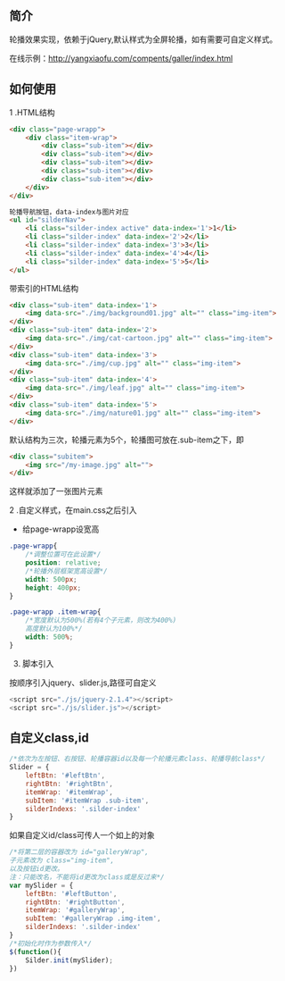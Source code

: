 ## 简介

轮播效果实现，依赖于jQuery,默认样式为全屏轮播，如有需要可自定义样式。

在线示例：http://yangxiaofu.com/compents/galler/index.html

## 如何使用

1 .HTML结构

```html
<div class="page-wrapp">
	<div class="item-wrap">
		<div class="sub-item"></div>
		<div class="sub-item"></div>
		<div class="sub-item"></div>
		<div class="sub-item"></div>
		<div class="sub-item"></div>
	</div>
</div>

轮播导航按钮，data-index与图片对应
<ul id="silderNav">
    <li class="silder-index active" data-index='1'>1</li>
    <li class="silder-index" data-index='2'>2</li>
    <li class="silder-index" data-index='3'>3</li>
    <li class="silder-index" data-index='4'>4</li>
    <li class="silder-index" data-index='5'>5</li>
</ul>
```

带索引的HTML结构

```html
<div class="sub-item" data-index='1'>
    <img data-src="./img/background01.jpg" alt="" class="img-item">
</div>
<div class="sub-item" data-index='2'>
    <img data-src="./img/cat-cartoon.jpg" alt="" class="img-item">
</div>
<div class="sub-item" data-index='3'>
    <img data-src="./img/cup.jpg" alt="" class="img-item">
</div>
<div class="sub-item" data-index='4'>
    <img data-src="./img/leaf.jpg" alt="" class="img-item">
</div>
<div class="sub-item" data-index='5'>
    <img data-src="./img/nature01.jpg" alt="" class="img-item">
</div>
```

默认结构为三次，轮播元素为5个，轮播图可放在.sub-item之下，即

```html
<div class="subitem">
	<img src="/my-image.jpg" alt="">
</div>
```
这样就添加了一张图片元素


2 .自定义样式，在main.css之后引入

* 给page-wrapp设宽高

```css
.page-wrapp{
	/*调整位置可在此设置*/
	position: relative;
	/*轮播外层框架宽高设置*/
	width: 500px;
	height: 400px;
}

.page-wrapp .item-wrap{
	/*宽度默认为500%(若有4个子元素，则改为400%)
	高度默认为100%*/
	width: 500%;
}
```

3. 脚本引入

按顺序引入jquery、slider.js,路径可自定义

```javascript
<script src="./js/jquery-2.1.4"></script>
<script src="./js/slider.js"></script>
```

## 自定义class,id

```javascript
/*依次为左按钮、右按钮、轮播容器id以及每一个轮播元素class、轮播导航class*/
Slider = {
	leftBtn: '#leftBtn',	
	rightBtn: '#rightBtn',
	itemWrap: '#itemWrap',
	subItem: '#itemWrap .sub-item',
	silderIndexs: '.silder-index'
}
```

如果自定义id/class可传人一个如上的对象

```javascript
/*将第二层的容器改为 id="galleryWrap",
子元素改为 class="img-item",
以及按钮id更改。
注：只能改名，不能将id更改为class或是反过来*/
var mySlider = {
	leftBtn: '#leftButton',	
	rightBtn: '#rightButton',
	itemWrap: '#galleryWrap',
	subItem: '#galleryWrap .img-item',
	silderIndexs: '.silder-index'
}
/*初始化时作为参数传入*/
$(function(){
	Silder.init(mySlider);
})
```

